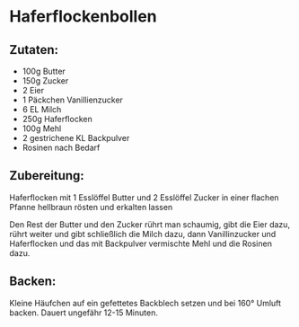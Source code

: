 Haferflockenbollen
==========================

Zutaten:
-----------------
 * 100g Butter
 * 150g Zucker
 * 2 Eier
 * 1 Päckchen Vanillienzucker
 * 6 EL Milch
 * 250g Haferflocken
 * 100g Mehl
 * 2 gestrichene KL Backpulver
 * Rosinen nach Bedarf

Zubereitung:
-------------

Haferflocken mit 1 Esslöffel Butter und 2 Esslöffel Zucker
in einer flachen Pfanne hellbraun rösten und erkalten lassen

Den Rest der Butter und den Zucker rührt man schaumig, gibt
die Eier dazu, rührt weiter und gibt schließlich die Milch dazu,
dann Vanillinzucker und Haferflocken und das mit Backpulver
vermischte Mehl und die Rosinen dazu.


Backen:
---------

Kleine Häufchen auf ein gefettetes Backblech setzen und bei 160° Umluft backen.
Dauert ungefähr 12-15 Minuten.